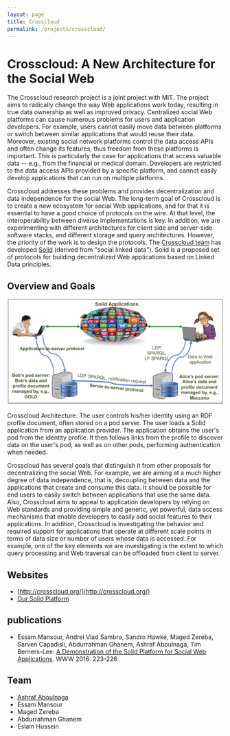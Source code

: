 ```yaml
---
layout: page
title: Crosscloud
permalink: /projects/crosscloud/
---
```


# Crosscloud: A New Architecture for the Social Web 

The Crosscloud research project is a joint project with MIT. The project aims to radically change the way Web applications work today, resulting in true data ownership as well as improved privacy.
Centralized social Web platforms can cause numerous problems for users and application developers. For example, users cannot easily move data between platforms or switch between similar applications that would reuse their data. Moreover, existing social network platforms control the data access APIs and often change its features, thus freedom from these platforms is important. This is particularly the case for applications that access valuable data -- e.g., from the financial or medical domain. Developers are restricted to the data access APIs provided by a specific platform, and cannot easily develop applications that can run on multiple platforms.

Crosscloud addresses these problems and provides decentralization and data independence for the social Web. The long-term goal of Crosscloud is to create a new ecosystem for social Web applications, and for that it is essential to have a good choice of protocols on the wire. At that level, the interoperability between diverse implementations is key. In addition,  we are experimenting with different architectures for client side and server-side software stacks, and different storage and query architectures. However, the priority of the work is to design the protocols. The [Crosscloud team](http://crosscloud.org/#people) has developed [Solid](http://dl.acm.org/citation.cfm?doid=2872518.2890529) (derived from "social linked data").  Solid is a proposed set of protocols for building decentralized Web applications based on Linked Data principles. 



## Overview and Goals

![crosscloud](/projects/crosscloud/solid_arch.png)

Crosscloud Architecture. The user controls his/her identity using an RDF profile document, often stored on a pod server. The user loads a Solid application from an application provider. The application obtains the user's pod from the identity profile. It then follows links from the profile to discover data on the user's pod, as well as on other pods, performing authentication when needed.



Crosscloud has several goals that distinguish it from other proposals for decentralizing the social Web. For example, we are aiming at a much higher degree of data independence, that is, decoupling between data and the applications that create and consume this data.
It should be possible for end users to easily switch between applications that use the same data.
Also, Crosscloud aims to appeal to application developers by relying on Web standards and providing simple and generic, yet powerful, data access mechanisms that enable developers to easily add social features to their applications. In addition, Crosscloud is investigating the behavior and required support for applications that operate at different scale points in terms of data size or number of users whose data is accessed. For example, one of the key elements we are investigating is the extent to which query processing and Web traversal can be offloaded from client to server.

## Websites 
- [http://crosscloud.org/](http://crosscloud.org/)
- [Our Solid Platform](https://github.com/solid/solid/)


## publications
- Essam Mansour, Andrei Vlad Sambra, Sandro Hawke, Maged Zereba, Sarven Capadisli, Abdurrahman Ghanem, Ashraf Aboulnaga, Tim Berners-Lee: [A Demonstration of the Solid Platform for Social Web Applications](http://dl.acm.org/citation.cfm?doid=2872518.2890529). WWW 2016: 223-226

## Team
- [Ashraf Aboulnaga](/team/ashraf/) 
- Essam Mansour
- Maged Zereba
- Abdurrahman Ghanem 
- Eslam Hussein

